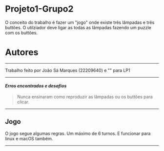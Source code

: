 # Projeto1-Grupo2

O conceito do trabalho é fazer um "jogo" onde existe três lâmpadas e três buttões. O utilziador deve ligar as todas as lâmpadas fazendo um puzzle com os buttões.

# Autores
__________________________________________________________
Trabalho feito por João Sá Marques (22209640) e "" para LP1
__________________________________________________________
#### *Erros encontrados e desafios*
>Nunca ensinaram como reproduzir as lâmpadas ou os buttões para clicar.

__________________________________________________________
## Jogo

O jogo segue algumas regras.
Um máximo de 6 turnos. E funcionar para linux e macOS também.
__________________________________________________________